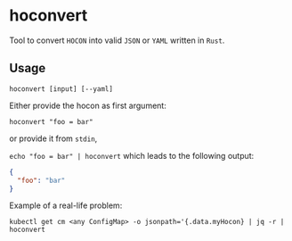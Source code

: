 # hoconvert

Tool to convert `HOCON` into valid `JSON` or `YAML` written in `Rust`.

## Usage

`hoconvert [input] [--yaml]`

Either provide the hocon as first argument:

`hoconvert "foo = bar"` 

or provide it from `stdin`, 

`echo "foo = bar" | hoconvert` which leads to the following output:

```json
{
  "foo": "bar"
}
```

Example of a real-life problem:

`kubectl get cm <any ConfigMap> -o jsonpath='{.data.myHocon} | jq -r | hoconvert`
